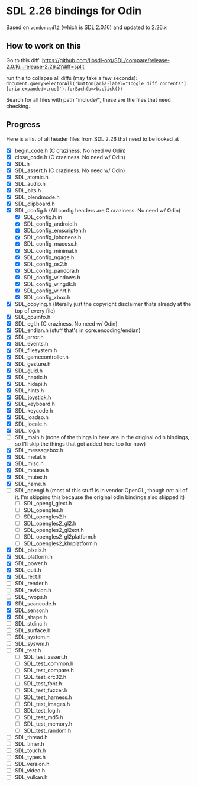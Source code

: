# SDL 2.26 bindings for Odin
Based on `vendor:sdl2` (which is SDL 2.0.16) and updated to 2.26.x 

## How to work on this
Go to this diff: https://github.com/libsdl-org/SDL/compare/release-2.0.16...release-2.26.2?diff=split

run this to collapse all diffs (may take a few seconds):
`document.querySelectorAll('button[aria-label="Toggle diff contents"][aria-expanded=true]').forEach(b=>b.click())`

Search for all files with path "include/", these are the files that need checking.

## Progress
Here is a list of all header files from SDL 2.26 that need to be looked at

- [x] begin_code.h (C craziness. No need w/ Odin)
- [x] close_code.h (C craziness. No need w/ Odin)
- [x] SDL.h
- [x] SDL_assert.h (C craziness. No need w/ Odin)
- [x] SDL_atomic.h
- [x] SDL_audio.h
- [x] SDL_bits.h
- [x] SDL_blendmode.h
- [x] SDL_clipboard.h
- [x] SDL_config.h (All config headers are C craziness. No need w/ Odin)
  - [x] SDL_config.h.in
  - [x] SDL_config_android.h
  - [x] SDL_config_emscripten.h
  - [x] SDL_config_iphoneos.h
  - [x] SDL_config_macosx.h
  - [x] SDL_config_minimal.h
  - [x] SDL_config_ngage.h
  - [x] SDL_config_os2.h
  - [x] SDL_config_pandora.h
  - [x] SDL_config_windows.h
  - [x] SDL_config_wingdk.h
  - [x] SDL_config_winrt.h
  - [x] SDL_config_xbox.h
- [x] SDL_copying.h (literally just the copyright disclaimer thats already at the top of every file)
- [x] SDL_cpuinfo.h
- [x] SDL_egl.h (C craziness. No need w/ Odin)
- [x] SDL_endian.h (stuff that's in core:encoding/endian)
- [x] SDL_error.h
- [x] SDL_events.h
- [x] SDL_filesystem.h
- [x] SDL_gamecontroller.h
- [x] SDL_gesture.h
- [x] SDL_guid.h
- [x] SDL_haptic.h
- [x] SDL_hidapi.h
- [x] SDL_hints.h
- [x] SDL_joystick.h
- [x] SDL_keyboard.h
- [x] SDL_keycode.h
- [x] SDL_loadso.h
- [x] SDL_locale.h
- [x] SDL_log.h
- [ ] SDL_main.h (none of the things in here are in the original odin bindings, so I'll skip the things that got added here too for now)
- [x] SDL_messagebox.h
- [x] SDL_metal.h
- [x] SDL_misc.h
- [x] SDL_mouse.h
- [x] SDL_mutex.h
- [x] SDL_name.h
- [ ] SDL_opengl.h (most of this stuff is in vendor:OpenGL, though not all of it. I'm skipping this because the original odin bindings also skipped it)
  - [ ] SDL_opengl_glext.h
  - [ ] SDL_opengles.h
  - [ ] SDL_opengles2.h
  - [ ] SDL_opengles2_gl2.h
  - [ ] SDL_opengles2_gl2ext.h
  - [ ] SDL_opengles2_gl2platform.h
  - [ ] SDL_opengles2_khrplatform.h
- [x] SDL_pixels.h
- [x] SDL_platform.h
- [x] SDL_power.h
- [x] SDL_quit.h
- [x] SDL_rect.h
- [ ] SDL_render.h
- [ ] SDL_revision.h
- [ ] SDL_rwops.h
- [x] SDL_scancode.h
- [x] SDL_sensor.h
- [x] SDL_shape.h
- [ ] SDL_stdinc.h
- [ ] SDL_surface.h
- [ ] SDL_system.h
- [ ] SDL_syswm.h
- [ ] SDL_test.h
  - [ ] SDL_test_assert.h
  - [ ] SDL_test_common.h
  - [ ] SDL_test_compare.h
  - [ ] SDL_test_crc32.h
  - [ ] SDL_test_font.h
  - [ ] SDL_test_fuzzer.h
  - [ ] SDL_test_harness.h
  - [ ] SDL_test_images.h
  - [ ] SDL_test_log.h
  - [ ] SDL_test_md5.h
  - [ ] SDL_test_memory.h
  - [ ] SDL_test_random.h
- [ ] SDL_thread.h
- [ ] SDL_timer.h
- [ ] SDL_touch.h
- [ ] SDL_types.h
- [ ] SDL_version.h
- [ ] SDL_video.h
- [ ] SDL_vulkan.h
